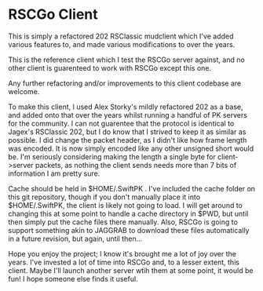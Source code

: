 # RSCGo Client
This is simply a refactored 202 RSClassic mudclient which I've added various features to, and made various modifications to over the years.

This is the reference client which I test the RSCGo server against, and no other client is guarenteed to work with RSCGo except this one.

Any further refactoring and/or improvements to this client codebase are welcome.

To make this client, I used Alex Storky's mildly refactored 202 as a base, and added onto that over the years whilst running a handful of PK servers for the community.  I can not guarentee that the protocol is identical to Jagex's RSClassic 202, but I do know that I strived to keep it as similar as possible.  I did change the packet header, as I didn't like how frame length was encoded.  It is now simply encoded like any other unsigned short would be.  I'm seriously considering making the length a single byte for client->server packets, as nothing the client sends needs more than 7 bits of information I am pretty sure.

Cache should be held in $HOME/.SwiftPK .  I've included the cache folder on this git repository, though if you don't manually place it into $HOME/.SwiftPK, the client is likely not going to load.  I will get around to changing this at some point to handle a cache directory in $PWD, but until then simply put the cache files there manually.  Also, RSCGo is going to support something akin to JAGGRAB to download these files automatically in a future revision, but again, until then...

Hope you enjoy the project; I know it's brought me a lot of joy over the years.  I've invested a lot of time into RSCGo and, to a lesser extent, this client.  Maybe I'll launch another server wtih them at some point, it would be fun!  I hope someone else finds it useful.